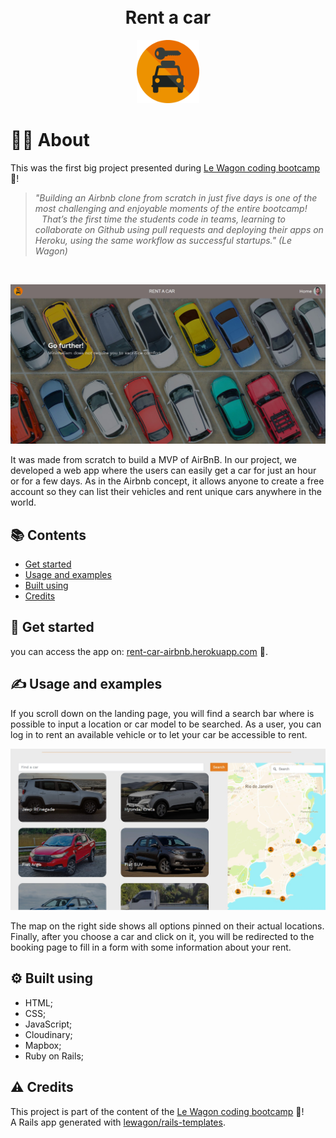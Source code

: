 <h1 align="center">
  <br>Rent a car
</h1>


<p align="center">
  <img src="./img/car_icon.png" alt="20%" width="20%">
</p>

# 👨‍💻 About

This was the first big project presented during [Le Wagon coding bootcamp](https://www.lewagon.com) 🔔! 
<br>
> *"Building an Airbnb clone from scratch in just five days is one of the most challenging and enjoyable moments of the entire bootcamp!⠀That’s the first time the students code in teams, learning to collaborate on Github using pull requests and deploying their apps on Heroku, using the same workflow as successful startups." (Le Wagon)*
<br> 

<p align="center">
  <img src="./img/banner.jpg" alt="Size Limit CLI" width="738">
</p>

It was made from scratch to build a MVP of AirBnB. In our project, we developed a web app where the users can easily get a car for just an hour or for a few days. As in the Airbnb concept, it allows anyone to create a free account so they can list their vehicles and rent unique cars anywhere in the world.

## 📚 Contents

- [Get started](#-get-started)
- [Usage and examples](#-usage-and-examples)
- [Built using](#-built-using)
- [Credits](#-credits)

## 🚀 Get started

you can access the app on: [rent-car-airbnb.herokuapp.com](https://rent-car-airbnb.herokuapp.com/) 🚙.

## ✍️ Usage and examples

If you scroll down on the landing page, you will find a search bar where is possible to input a location or car model to be searched. As a user, you can log in to rent an available vehicle or to let your car be accessible to rent.

<p align="center">
  <img src="./img/search bar.jpg" alt="Size Limit CLI" width="738">
</p>
The map on the right side shows all options pinned on their actual locations. 
Finally, after you choose a car and click on it, you will be redirected to the booking page to fill in a form with some information about your rent.

## ⚙️ Built using

- HTML;
- CSS;
- JavaScript;
- Cloudinary;
- Mapbox;
- Ruby on Rails;

## ⚠️ Credits

This project is part of the content of the [Le Wagon coding bootcamp](https://www.lewagon.com) 🔔! <br>
A Rails app generated with [lewagon/rails-templates](https://github.com/lewagon/rails-templates).
